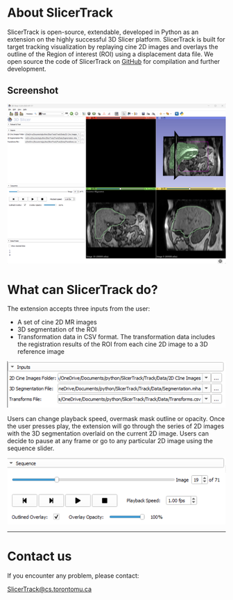 # About SlicerTrack

SlicerTrack is open-source, extendable, developed in Python as an extension on the highly successful 3D Slicer platform. SlicerTrack is built for target tracking visualization by replaying cine 2D images and overlays the outline of the Region of interest (ROI) using a displacement data file. We open source the code of SlicerTrack on [GitHub](https://github.com/laboratory-for-translational-medicine/SlicerTrack) for compilation and further development.

## Screenshot

![1690989074290](image/index/1690989074290.png)

# What can SlicerTrack do?

The extension accepts three inputs from the user:

- A set of cine 2D MR images
- 3D segmentation of the ROI
- Transformation data in CSV format. The transformation data includes the registration results of the ROI from each cine 2D image to a 3D reference image

![1691774900393](image/index/1691774900393.png)

Users can change playback speed, overmask mask outline or opacity. Once the user presses play, the extension will go through the series of 2D images with the 3D segmentation overlaid on the current 2D image. Users can decide to pause at any frame or go to any particular 2D image using the sequence slider.

![1690989120670](image/index/1690989120670.png)

---

# Contact us

If you encounter any problem, please contact:

[SlicerTrack@cs.torontomu.ca](mailto:SlicerTrack@cs.torontomu.ca)
